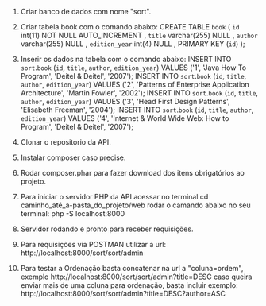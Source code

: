 1. Criar banco de dados com nome "sort".
2. Criar tabela book com o comando abaixo:
CREATE TABLE `book` (
  `id`  int(11) NOT NULL AUTO_INCREMENT ,
  `title`  varchar(255) NULL ,
  `author`  varchar(255) NULL ,
  `edition_year`  int(4) NULL ,
  PRIMARY KEY (`id`)
);
3. Inserir os dados na tabela com o comando abaixo:
INSERT INTO `sort`.`book` (`id`, `title`, `author`, `edition_year`) VALUES ('1', 'Java How To Program', 'Deitel & Deitel', '2007');
INSERT INTO `sort`.`book` (`id`, `title`, `author`, `edition_year`) VALUES ('2', 'Patterns of Enterprise Application Architecture', 'Martin Fowler', '2002');
INSERT INTO `sort`.`book` (`id`, `title`, `author`, `edition_year`) VALUES ('3', 'Head First Design Patterns', 'Elisabeth Freeman', '2004');
INSERT INTO `sort`.`book` (`id`, `title`, `author`, `edition_year`) VALUES ('4', 'Internet & World Wide Web: How to Program', 'Deitel & Deitel', '2007');

4. Clonar o repositorio da API.
5. Instalar composer caso precise.
6. Rodar composer.phar para fazer download dos itens obrigatórios ao projeto.
7. Para iniciar o servidor PHP da API acessar no terminal cd caminho_até_a-pasta_do_projeto/web rodar o camando abaixo no seu terminal:
php -S localhost:8000
8. Servidor rodando e pronto para receber requisições.
9. Para requisições via POSTMAN utilizar a url: http://localhost:8000/sort/sort/admin
10. Para testar a Ordenação basta concatenar na url a "coluna=ordem", exemplo http://localhost:8000/sort/sort/admin?title=DESC caso queira enviar mais de uma coluna para ordenação, basta incluir exemplo: http://localhost:8000/sort/sort/admin?title=DESC?author=ASC